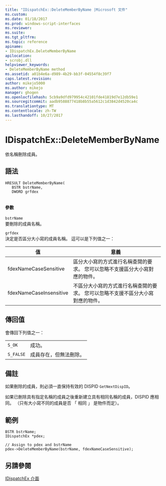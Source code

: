 ```yaml
---
title: "IDispatchEx::DeleteMemberByName |Microsoft 文件"
ms.custom: 
ms.date: 01/18/2017
ms.prod: windows-script-interfaces
ms.reviewer: 
ms.suite: 
ms.tgt_pltfrm: 
ms.topic: reference
apiname:
- IDispatchEx.DeleteMemberByName
apilocation:
- scrobj.dll
helpviewer_keywords:
- DeleteMemberByName method
ms.assetid: a01b4e6a-d989-4b29-bb3f-04554f8c39f7
caps.latest.revision: 
author: mikejo5000
ms.author: mikejo
manager: ghogen
ms.openlocfilehash: 5cb9a9dfd979954c42101fde41819d7e12db59e1
ms.sourcegitcommit: aadb9588877418b8b55a5612c1d3842d4520ca4c
ms.translationtype: MT
ms.contentlocale: zh-TW
ms.lasthandoff: 10/27/2017
---
```

# <a name="idispatchexdeletememberbyname"></a>IDispatchEx::DeleteMemberByName
依名稱刪除成員。  
  
## <a name="syntax"></a>語法  
  
```  
HRESULT DeleteMemberByName(  
   BSTR bstrName,  
   DWORD grfdex  
  
```  
  
#### <a name="parameters"></a>參數  
 `bstrName`  
 要刪除的成員名稱。  
  
 `grfdex`  
 決定是否區分大小寫的成員名稱。 這可以是下列值之一：  
  
|值|意義|  
|-----------|-------------|  
|fdexNameCaseSensitive|區分大小寫的方式進行名稱查閱的要求。 您可以忽略不支援區分大小寫對應的物件。|  
|fdexNameCaseInsensitive|不區分大小寫的方式進行名稱查閱的要求。 您可以忽略不支援不區分大小寫對應的物件。|  
  
## <a name="return-value"></a>傳回值  
 會傳回下列值之一：  
  
|||  
|-|-|  
|`S_OK`|成功。|  
|`S_FALSE`|成員存在，但無法刪除。|  
  
## <a name="remarks"></a>備註  
 如果刪除的成員，則必須一直保持有效的 DISPID `GetNextDispID`。  
  
 如果已刪除具有指定名稱的成員之後重新建立具有相同名稱的成員，DISPID 應相同。 （只有大小寫不同的成員是否 「 相同 」 是物件而定）。  
  
## <a name="example"></a>範例  
  
```  
BSTR bstrName;  
IDispatchEx *pdex;  
  
// Assign to pdex and bstrName  
pdex->DeleteMemberByName(bstrName, fdexNameCaseSensitive);  
```  
  
## <a name="see-also"></a>另請參閱  
 [IDispatchEx 介面](../../winscript/reference/idispatchex-interface.md)